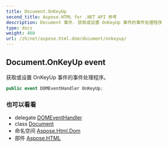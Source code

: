 ```yaml
---
title: Document.OnKeyUp
second_title: Aspose.HTML for .NET API 参考
description: Document 事件. 获取或设置 OnKeyUp 事件的事件处理程序
type: docs
weight: 460
url: /zh/net/aspose.html.dom/document/onkeyup/
---
```

## Document.OnKeyUp event

获取或设置 OnKeyUp 事件的事件处理程序。

```csharp
public event DOMEventHandler OnKeyUp;
```

### 也可以看看

* delegate [DOMEventHandler](../../../aspose.html.dom.events/domeventhandler/)
* class [Document](../)
* 命名空间 [Aspose.Html.Dom](../../document/)
* 部件 [Aspose.HTML](../../../)


